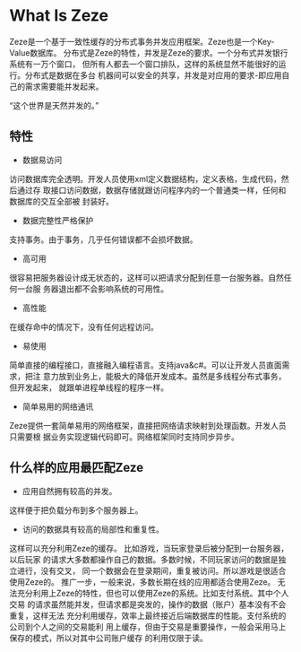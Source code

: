 # What Is Zeze

Zeze是一个基于一致性缓存的分布式事务并发应用框架。Zeze也是一个Key-Value数据库。
分布式是Zeze的特性，并发是Zeze的要求。一个分布式并发银行系统有一万个窗口，
但所有人都去一个窗口排队，这样的系统显然不能很好的运行。分布式是数据在多台
机器间可以安全的共享，并发是对应用的要求-即应用自己的需求需要能并发起来。

“这个世界是天然并发的。”

## 特性

* 数据易访问

访问数据库完全透明。开发人员使用xml定义数据结构，定义表格，生成代码，然后通过存
取接口访问数据，数据存储就跟访问程序内的一个普通类一样，任何和数据库的交互全部被
封装好。

* 数据完整性严格保护

支持事务。由于事务，几乎任何错误都不会损坏数据。

* 高可用

很容易把服务器设计成无状态的，这样可以把请求分配到任意一台服务器。自然任何一台服
务器退出都不会影响系统的可用性。

* 高性能

在缓存命中的情况下，没有任何远程访问。

* 易使用

简单直接的编程接口，直接融入编程语言。支持java&amp;c#。可以让开发人员直面需求，把注
意力放到业务上，能极大的降低开发成本。虽然是多线程分布式事务，但开发起来，
就跟单进程单线程的程序一样。

* 简单易用的网络通讯

Zeze提供一套简单易用的网络框架，直接把网络请求映射到处理函数。开发人员只需要根
据业务实现逻辑代码即可。网络框架同时支持同步异步。

## 什么样的应用最匹配Zeze

* 应用自然拥有较高的并发。

这样便于把负载分布到多个服务器上。

* 访问的数据具有较高的局部性和重复性。

这样可以充分利用Zeze的缓存。 比如游戏，当玩家登录后被分配到一台服务器，以后玩家
的请求大多数都操作自己的数据。多数时候，不同玩家访问的数据是独立进行，没有交叉，
同一个数据会在登录期间，重复被访问。所以游戏是很适合使用Zeze的。
推广一步，一般来说，多数长期在线的应用都适合使用Zeze。
无法充分利用上Zeze的特性，但也可以使用Zeze的系统。比如支付系统。其中个人交易
的请求虽然能并发，但请求都是突发的，操作的数据（账户）基本没有不会重复，这样无法
充分利用缓存，效率上最终接近后端数据库的性能。支付系统的公司到个人之间的交易能利
用上缓存，但由于交易是重要操作，一般会采用马上保存的模式，所以对其中公司账户缓存
的利用仅限于读。
